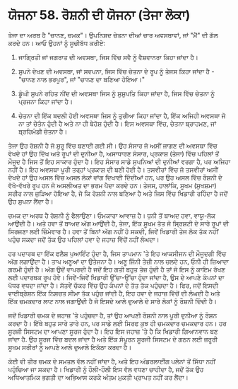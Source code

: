 # ਯੋਜਨਾ 58. ਰੋਸ਼ਨੀ ਦੀ ਯੋਜਨਾ (ਤੇਜਾ ਲੋਕਾ)

ਤੇਜਾ ਦਾ ਅਰਥ ਹੈ "ਚਾਨਣ, ਚਮਕ"। ਉਪਨਿਸ਼ਦ ਚੇਤਨਾ ਦੀਆਂ ਚਾਰ ਅਵਸਥਾਵਾਂ, ਜਾਂ "ਮੈਂ" ਦੀ ਗੱਲ ਕਰਦੇ ਹਨ। ਆਓ ਉਹਨਾਂ ਨੂੰ ਸੂਚੀਬੱਧ ਕਰੀਏ:

1. ਜਾਗ੍ਰਿਤੀ ਜਾਂ ਜਗਰਾਤ ਦੀ ਅਵਸਥਾ, ਜਿਸ ਵਿੱਚ ਸਵੈ ਨੂੰ ਵੈਸ਼ਵਾਨਰਾ ਕਿਹਾ ਜਾਂਦਾ ਹੈ।

2. ਸੁਪਨੇ ਦੇਖਣ ਦੀ ਅਵਸਥਾ, ਜਾਂ ਸਵਪਨਾ, ਜਿਸ ਵਿੱਚ ਚੇਤਨਾ ਦੇ ਰੂਪ ਨੂੰ ਤੇਜਸ ਕਿਹਾ ਜਾਂਦਾ ਹੈ - "ਚਾਨਣ ਨਾਲ ਭਰਪੂਰ", ਜਾਂ "ਚਾਨਣ ਦਾ ਬਣਿਆ ਹੋਇਆ।"

3. ਡੂੰਘੀ ਸੁਪਨੇ ਰਹਿਤ ਨੀਂਦ ਦੀ ਅਵਸਥਾ ਜਿਸ ਨੂੰ ਸੁਸ਼ੁਪਤਿ ਕਿਹਾ ਜਾਂਦਾ ਹੈ, ਜਿਸ ਵਿੱਚ ਚੇਤਨਾ ਨੂੰ ਪ੍ਰਜਨਾ ਕਿਹਾ ਜਾਂਦਾ ਹੈ।

4. ਚੇਤਨਾ ਦੀ ਇੱਕ ਬਦਲੀ ਹੋਈ ਅਵਸਥਾ ਜਿਸ ਨੂੰ ਤੁਰੀਆ ਕਿਹਾ ਜਾਂਦਾ ਹੈ, ਇੱਕ ਅਜਿਹੀ ਅਵਸਥਾ ਜੋ ਨਾ ਤਾਂ ਚੇਤੰਨ ਹੁੰਦੀ ਹੈ ਅਤੇ ਨਾ ਹੀ ਬੇਹੋਸ਼ ਹੁੰਦੀ ਹੈ। ਇਸ ਅਵਸਥਾ ਵਿੱਚ, ਚੇਤਨਾ ਬ੍ਰਾਹਮਣ, ਜਾਂ ਬ੍ਰਹਿਮੰਡੀ ਚੇਤਨਾ ਹੈ।

ਤੇਜਾ ਉਹ ਰੋਸ਼ਨੀ ਹੈ ਜੋ ਸ਼ੁਰੂ ਵਿੱਚ ਬਣਾਈ ਗਈ ਸੀ। ਉਹ ਸੰਸਾਰ ਜੋ ਅਸੀਂ ਜਾਗਣ ਦੀ ਅਵਸਥਾ ਵਿੱਚ ਵੇਖਦੇ ਹਾਂ ਉਹ ਦਿੱਖ ਅਤੇ ਰੂਪਾਂ ਦੀ ਦੁਨੀਆ ਹੈ, ਅਸਾਧਾਰਣ ਸੰਸਾਰ, ਪ੍ਰਕਾਸ਼ (ਤੇਜਾ) ਵਿੱਚ ਪਹਿਲਾਂ ਤੋਂ ਮੌਜੂਦ ਹੈ ਜਿਸ ਤੋਂ ਇਹ ਸਾਕਾਰ ਹੁੰਦਾ ਹੈ। ਇਹ ਸੰਸਾਰ ਸਾਡੇ ਸੁਪਨਿਆਂ ਦੀ ਦੁਨੀਆਂ ਵਰਗਾ ਹੈ, ਪਰ ਅਜਿਹਾ ਨਹੀਂ ਹੈ। ਇਹ ਅਵਸਥਾ ਪੂਰੀ ਤਰ੍ਹਾਂ ਪ੍ਰਕਾਸ਼ ਦੀ ਬਣੀ ਹੋਈ ਹੈ। ਤਸਵੀਰਾਂ ਵਿੱਚ ਜੋ ਤਸਵੀਰਾਂ ਅਸੀਂ ਦੇਖਦੇ ਹਾਂ ਉਹ ਅਸਲ ਵਿੱਚ ਅਸਲ ਲੋਕਾਂ ਵਾਂਗ ਦਿਖਾਈ ਦਿੰਦੀਆਂ ਹਨ, ਪਰ ਉਹ ਅਸਲ ਵਿੱਚ ਰੌਸ਼ਨੀ ਦੇ ਵੱਖੋ-ਵੱਖਰੇ ਰੂਪ ਹਨ ਜੋ ਅਸਲੀਅਤ ਦਾ ਭਰਮ ਪੈਦਾ ਕਰਦੇ ਹਨ। ਤੇਜਸ, ਹਾਲਾਂਕਿ, ਸੂਖਮ (ਸੁਖਸ਼ਮਾ) ਸਰੀਰ ਨਾਲ ਜੁੜਿਆ ਹੋਇਆ ਹੈ, ਜੋ ਕਿ ਰੋਸ਼ਨੀ ਨਾਲ ਬਣਿਆ ਹੈ ਅਤੇ ਜਿਸ ਵਿੱਚ ਖਿਡਾਰੀ ਰਹਿੰਦਾ ਹੈ ਜਦੋਂ ਉਹ ਸੁਪਨਾ ਲੈਂਦਾ ਹੈ।

ਚਮਕ ਦਾ ਅਰਥ ਹੈ ਰੋਸ਼ਨੀ ਨੂੰ ਫੈਲਾਉਣਾ। ਓਮਕਾਰਾ ਆਵਾਜ਼ ਹੈ। ਧੁਨੀ ਤੋਂ ਬਾਅਦ ਹਵਾ, ਵਾਯੂ-ਲੋਕ ਆਉਂਦੀ ਹੈ। ਅਤੇ ਹਵਾ ਤੋਂ ਬਾਅਦ ਅੱਗ ਆਉਂਦੀ ਹੈ, ਤੇਜਾ, ਇੱਕ ਸੂਖਮ ਤੱਤ ਜੋ ਸ੍ਰਿਸ਼ਟੀ ਦੇ ਸਾਰੇ ਰੂਪਾਂ ਦੀ ਸਿਰਜਣਾ ਲਈ ਜ਼ਿੰਮੇਵਾਰ ਹੈ। ਹਵਾ ਤੋਂ ਬਿਨਾਂ ਅੱਗ ਨਹੀਂ ਹੋ ਸਕਦੀ, ਜਿਵੇਂ ਖਿਡਾਰੀ ਤੇਜ ਲੋਕ ਤੱਕ ਨਹੀਂ ਪਹੁੰਚ ਸਕਦਾ ਜਦੋਂ ਤੱਕ ਉਹ ਪਹਿਲਾਂ ਹਵਾ ਦੇ ਜਹਾਜ਼ ਵਿੱਚੋਂ ਨਹੀਂ ਲੰਘਦਾ।

ਹਰ ਪਦਾਰਥ ਦਾ ਇੱਕ ਫਲੈਸ਼ ਪੁਆਇੰਟ ਹੁੰਦਾ ਹੈ, ਜਿਸ ਤਾਪਮਾਨ 'ਤੇ ਇਹ ਆਕਸੀਜਨ ਦੀ ਮੌਜੂਦਗੀ ਵਿੱਚ ਅੱਗ ਲਗਾਉਂਦਾ ਹੈ। ਤਾਪ ਅਣੂਆਂ ਦਾ ਉਤੇਜਨਾ ਹੈ। ਅਣੂ ਜਿੰਨੀ ਤੇਜ਼ੀ ਨਾਲ ਚਲਦੇ ਹਨ, ਓਨੀ ਹੀ ਜ਼ਿਆਦਾ ਗਰਮੀ ਹੁੰਦੀ ਹੈ। ਅੱਗ ਉਦੋਂ ਵਾਪਰਦੀ ਹੈ ਜਦੋਂ ਇਹ ਗਤੀ ਬਹੁਤ ਤੇਜ਼ ਹੁੰਦੀ ਹੈ ਤਾਂ ਜੋ ਇਸ ਨੂੰ ਕਾਇਮ ਰੱਖਣ ਲਈ ਪਦਾਰਥਕ ਰੂਪ ਹੋਵੇ। ਜਿਵੇਂ-ਜਿਵੇਂ ਖਿਡਾਰੀ ਉੱਚਾ-ਉੱਚਾ ਹੁੰਦਾ ਜਾਂਦਾ ਹੈ, ਉਸ ਦੇ ਆਪਣੇ ਕੰਪਨਾਂ ਦਾ ਪੱਧਰ ਵਧਦਾ ਜਾਂਦਾ ਹੈ। ਸੱਤਵੇਂ ਚੱਕਰ ਵਿੱਚ ਉਹ ਕੰਪਨਾਂ ਦੇ ਤੱਤ ਤੱਕ ਪਹੁੰਚਦਾ ਹੈ। ਫਿਰ, ਜਦੋਂ ਇਸਦੀ ਵਾਈਬ੍ਰੇਸ਼ਨ ਇੱਕ ਨਿਸ਼ਚਤ ਸੀਮਾ ਤੱਕ ਪਹੁੰਚ ਜਾਂਦੀ ਹੈ, ਇਹ ਹਵਾ ਦੇ ਜਹਾਜ਼ ਵਿੱਚੋਂ ਦੀ ਲੰਘਦੀ ਹੈ ਅਤੇ ਇੱਕ ਚਮਕਦਾਰ ਲਾਟ ਨਾਲ ਜਗਾਉਂਦੀ ਹੈ ਜੋ ਇਸਦੇ ਆਲੇ ਦੁਆਲੇ ਦੇ ਸਾਰੇ ਲੋਕਾਂ ਨੂੰ ਰੌਸ਼ਨੀ ਦਿੰਦੀ ਹੈ।

ਜਦੋਂ ਖਿਡਾਰੀ ਚਮਕ ਦੇ ਜਹਾਜ਼ 'ਤੇ ਪਹੁੰਚਦਾ ਹੈ, ਤਾਂ ਉਹ ਆਪਣੀ ਰੌਸ਼ਨੀ ਨਾਲ ਪੂਰੀ ਦੁਨੀਆ ਨੂੰ ਰੌਸ਼ਨ ਕਰਦਾ ਹੈ। ਇੱਥੇ ਬਹੁਤ ਸਾਰੇ ਤਾਰੇ ਹਨ, ਪਰ ਸਾਡੇ ਲਈ ਸਿਰਫ ਕੁਝ ਹੀ ਚਮਕਦਾਰ ਚਮਕਦਾਰ ਹਨ। ਹਰ ਸੂਰਜੀ ਸਿਸਟਮ ਦਾ ਆਪਣਾ ਸੂਰਜ ਹੁੰਦਾ ਹੈ। ਇਹ ਇਸ ਜਹਾਜ਼ 'ਤੇ ਹੈ ਕਿ ਖਿਡਾਰੀ ਗਿਆਨਵਾਨ ਬਣ ਜਾਂਦਾ ਹੈ. ਉਹ ਸੂਰਜ ਵਿੱਚ ਬਦਲ ਜਾਂਦਾ ਹੈ ਅਤੇ ਇੱਕ ਸੰਪੂਰਨ ਸੂਰਜੀ ਸਿਸਟਮ ਦੇ ਗਠਨ ਲਈ ਜ਼ਰੂਰੀ ਸੂਖਮ ਸਰੀਰਾਂ ਨੂੰ ਆਪਣੇ ਆਲੇ ਦੁਆਲੇ ਇਕੱਠਾ ਕਰਦਾ ਹੈ।

ਕੋਈ ਵੀ ਤੀਰ ਚਮਕ ਦੇ ਸਮਤਲ ਵੱਲ ਨਹੀਂ ਜਾਂਦਾ ਹੈ, ਅਤੇ ਇਹ ਅੰਡਰਲਾਈੰਗ ਪਲੇਨਾਂ ਤੋਂ ਸਿੱਧਾ ਨਹੀਂ ਪਹੁੰਚਿਆ ਜਾ ਸਕਦਾ ਹੈ। ਖਿਡਾਰੀ ਨੂੰ ਹੌਲੀ-ਹੌਲੀ ਇਸ ਵੱਲ ਵਧਣਾ ਚਾਹੀਦਾ ਹੈ, ਜਦੋਂ ਤੱਕ ਉਹ ਅਧਿਆਤਮਿਕ ਭਗਤੀ ਦਾ ਅਭਿਆਸ ਕਰਕੇ ਅੰਤਮ ਮੁਕਤੀ ਪ੍ਰਾਪਤ ਨਹੀਂ ਕਰ ਲੈਂਦਾ।
